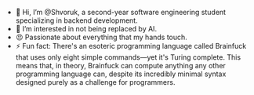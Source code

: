 - 👋 Hi, I’m @Shvoruk, a second-year software engineering student specializing in backend development.
- 👀 I’m interested in not being replaced by AI.
- 😠 Passionate about everything that my hands touch.
- ⚡ Fun fact: There's an esoteric programming language called Brainfuck that uses only eight simple commands—yet it's Turing complete. This means that, in theory, Brainfuck can compute anything any other programming language can, despite its incredibly minimal syntax designed purely as a challenge for programmers.

<!---
Shvoruk/Shvoruk is a ✨ special ✨ repository because its `README.md` (this file) appears on your GitHub profile.
You can click the Preview link to take a look at your changes.
--->
